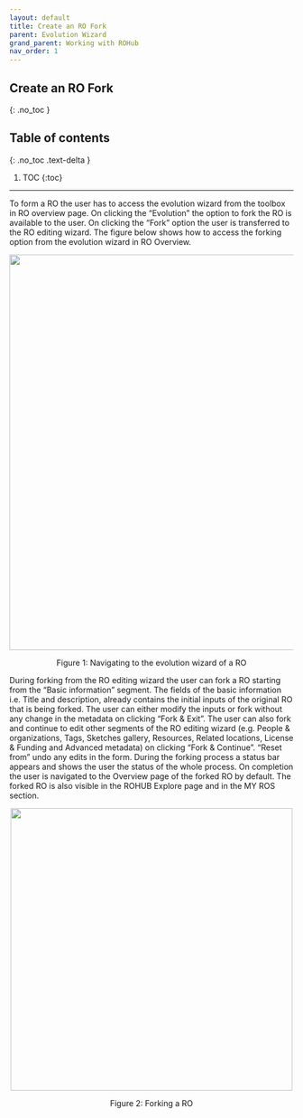 ```yaml
---
layout: default
title: Create an RO Fork
parent: Evolution Wizard
grand_parent: Working with ROHub
nav_order: 1
---
```


## Create an RO Fork
{: .no_toc }
## Table of contents
{: .no_toc .text-delta }

1. TOC
{:toc}
---------

To form a RO the user has to access the evolution wizard from the toolbox in RO overview page. On clicking the “Evolution” the option to fork the RO is available to the user. On clicking the “Fork” option the user is transferred to the RO editing wizard. The figure below shows how to access the forking option from the evolution wizard in RO Overview.
<p align="center"> <img src="https://box.psnc.pl/f/4c9422badc/?raw=1" width="700"> </p>
<div align="center"> Figure 1: Navigating to the evolution wizard of a RO </div>

During forking from the RO editing wizard the user can fork a RO starting from the “Basic information” segment. The fields of the basic information i.e. Title and description, already contains the initial inputs of the original RO that is being forked. The user can either modify the inputs or fork without any change in the metadata on clicking “Fork & Exit”. The user can also fork and continue to edit other segments of the RO editing wizard (e.g. People & organizations, Tags, Sketches gallery, Resources, Related locations, License & Funding and Advanced metadata) on clicking “Fork & Continue”. “Reset from” undo any edits in the form. During the forking process a status bar appears and shows the user the status of the whole process. On completion the user is navigated to the Overview page of the forked RO by default. The forked RO is also visible in the ROHUB Explore page and in the MY ROS section.


<p align="center"> <img src="https://box.psnc.pl/f/3cebdacf9b/?raw=1" width="500"> </p>
<div align="center"> Figure 2: Forking a RO </div>
